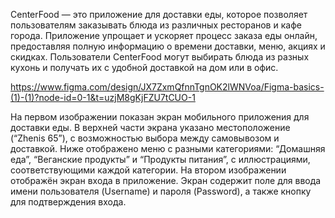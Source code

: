 CenterFood — это приложение для доставки еды, которое позволяет пользователям заказывать блюда из различных ресторанов и кафе города. 
Приложение упрощает и ускоряет процесс заказа еды онлайн, предоставляя полную информацию о времени доставки, меню, акциях и скидках. 
Пользователи CenterFood могут выбирать блюда из разных кухонь и получать их с удобной доставкой на дом или в офис.

https://www.figma.com/design/JX7ZxmQfnnTgnOK2lWNVoa/Figma-basics-(1)-(1)?node-id=0-1&t=uzjM8gKjFZU7tCUO-1

На первом изображении показан экран мобильного приложения для доставки еды. В верхней части экрана указано местоположение (“Zhenis 65”), с возможностью выбора между самовывозом и доставкой. 
Ниже отображено меню с разными категориями: “Домашняя еда”, “Веганские продукты” и “Продукты питания”, с иллюстрациями, соответствующими каждой категории.
На втором изображении отображён экран входа в приложение. Экран содержит поле для ввода имени пользователя (Username) и пароля (Password), а также кнопку для подтверждения входа.
